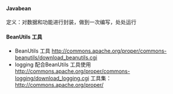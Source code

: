 #### Javabean
定义：对数据和功能进行封装，做到一次编写，处处运行

#### BeanUtils 工具

- BeanUtils 工具 http://commons.apache.org/proper/commons-beanutils/download_beanutils.cgi
- logging 配合BeanUtils 工具使用 http://commons.apache.org/proper/commons-logging/download_logging.cgi
工具集：http://commons.apache.org/proper/




